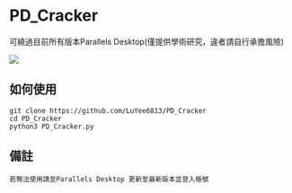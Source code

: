 # PD_Cracker

可繞過目前所有版本Parallels Desktop(僅提供學術研究，違者請自行承擔風險)

![](https://i.imgur.com/JJCKraK.png)

## 如何使用
```
git clone https://github.com/LuYee6813/PD_Cracker
cd PD_Cracker
python3 PD_Cracker.py
```

## 備註
```
若無法使用請至Parallels Desktop 更新至最新版本並登入帳號
```
